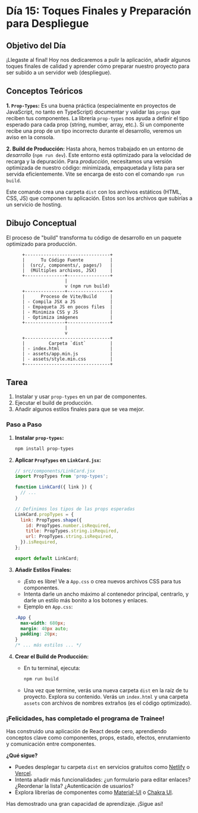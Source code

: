 # Día 15: Toques Finales y Preparación para Despliegue

## Objetivo del Día

¡Llegaste al final! Hoy nos dedicaremos a pulir la aplicación, añadir algunos toques finales de calidad y aprender cómo preparar nuestro proyecto para ser subido a un servidor web (despliegue).

## Conceptos Teóricos

**1. `Prop-Types`:**
Es una buena práctica (especialmente en proyectos de JavaScript, no tanto en TypeScript) documentar y validar las `props` que reciben tus componentes. La librería `prop-types` nos ayuda a definir el tipo esperado para cada prop (string, number, array, etc.). Si un componente recibe una prop de un tipo incorrecto durante el desarrollo, veremos un aviso en la consola.

**2. Build de Producción:**
Hasta ahora, hemos trabajado en un entorno de *desarrollo* (`npm run dev`). Este entorno está optimizado para la velocidad de recarga y la depuración. Para *producción*, necesitamos una versión optimizada de nuestro código: minimizada, empaquetada y lista para ser servida eficientemente. Vite se encarga de esto con el comando `npm run build`.

Este comando crea una carpeta `dist` con los archivos estáticos (HTML, CSS, JS) que componen tu aplicación. Estos son los archivos que subirías a un servicio de hosting.

## Dibujo Conceptual

El proceso de "build" transforma tu código de desarrollo en un paquete optimizado para producción.

```
      +--------------------------------+
      |      Tu Código Fuente          |
      |  (src/, components/, pages/)   |
      |  (Múltiples archivos, JSX)     |
      +---------------+----------------+
                      |
                      v (npm run build)
      +---------------+----------------+
      |      Proceso de Vite/Build     |
      | - Compila JSX a JS             |
      | - Empaqueta JS en pocos files  |
      | - Minimiza CSS y JS            |
      | - Optimiza imágenes            |
      +---------------+----------------+
                      |
                      v
      +--------------------------------+
      |         Carpeta `dist`         |
      | - index.html                   |
      | - assets/app.min.js            |
      | - assets/style.min.css         |
      +--------------------------------+
```

## Tarea

1.  Instalar y usar `prop-types` en un par de componentes.
2.  Ejecutar el build de producción.
3.  Añadir algunos estilos finales para que se vea mejor.

### Paso a Paso

1.  **Instalar `prop-types`:**
    ```bash
    npm install prop-types
    ```

2.  **Aplicar `PropTypes` en `LinkCard.jsx`:**
    ```jsx
    // src/components/LinkCard.jsx
    import PropTypes from 'prop-types';

    function LinkCard({ link }) {
      // ...
    }

    // Definimos los tipos de las props esperadas
    LinkCard.propTypes = {
      link: PropTypes.shape({
        id: PropTypes.number.isRequired,
        title: PropTypes.string.isRequired,
        url: PropTypes.string.isRequired,
      }).isRequired,
    };

    export default LinkCard;
    ```

3.  **Añadir Estilos Finales:**
    *   ¡Esto es libre! Ve a `App.css` o crea nuevos archivos CSS para tus componentes.
    *   Intenta darle un ancho máximo al contenedor principal, centrarlo, y darle un estilo más bonito a los botones y enlaces.
    *   Ejemplo en `App.css`:
    ```css
    .App {
      max-width: 680px;
      margin: 40px auto;
      padding: 20px;
    }
    /* ... más estilos ... */
    ```

4.  **Crear el Build de Producción:**
    *   En tu terminal, ejecuta:
        ```bash
        npm run build
        ```
    *   Una vez que termine, verás una nueva carpeta `dist` en la raíz de tu proyecto. Explora su contenido. Verás un `index.html` y una carpeta `assets` con archivos de nombres extraños (es el código optimizado).

### ¡Felicidades, has completado el programa de Trainee!

Has construido una aplicación de React desde cero, aprendiendo conceptos clave como componentes, props, estado, efectos, enrutamiento y comunicación entre componentes.

**¿Qué sigue?**
-   Puedes desplegar tu carpeta `dist` en servicios gratuitos como [Netlify](https://www.netlify.com/) o [Vercel](https://vercel.com/).
-   Intenta añadir más funcionalidades: ¿un formulario para editar enlaces? ¿Reordenar la lista? ¿Autenticación de usuarios?
-   Explora librerías de componentes como [Material-UI](https://mui.com/) o [Chakra UI](https://chakra-ui.com/).

Has demostrado una gran capacidad de aprendizaje. ¡Sigue así!

